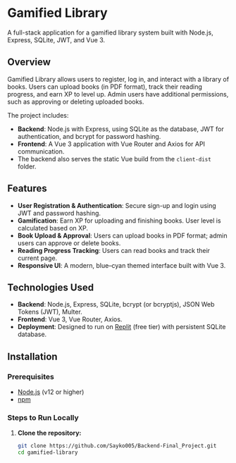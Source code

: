 # Gamified Library

A full-stack application for a gamified library system built with Node.js, Express, SQLite, JWT, and Vue 3.

## Overview

Gamified Library allows users to register, log in, and interact with a library of books. Users can upload books (in PDF format), track their reading progress, and earn XP to level up. Admin users have additional permissions, such as approving or deleting uploaded books.

The project includes:
- **Backend**: Node.js with Express, using SQLite as the database, JWT for authentication, and bcrypt for password hashing.
- **Frontend**: A Vue 3 application with Vue Router and Axios for API communication.
- The backend also serves the static Vue build from the `client-dist` folder.

## Features

- **User Registration & Authentication**: Secure sign-up and login using JWT and password hashing.
- **Gamification**: Earn XP for uploading and finishing books. User level is calculated based on XP.
- **Book Upload & Approval**: Users can upload books in PDF format; admin users can approve or delete books.
- **Reading Progress Tracking**: Users can read books and track their current page.
- **Responsive UI**: A modern, blue–cyan themed interface built with Vue 3.

## Technologies Used

- **Backend**: Node.js, Express, SQLite, bcrypt (or bcryptjs), JSON Web Tokens (JWT), Multer.
- **Frontend**: Vue 3, Vue Router, Axios.
- **Deployment**: Designed to run on [Replit](https://replit.com/) (free tier) with persistent SQLite database.

## Installation

### Prerequisites

- [Node.js](https://nodejs.org/) (v12 or higher)
- [npm](https://www.npmjs.com/)

### Steps to Run Locally

1. **Clone the repository:**

   ```bash
   git clone https://github.com/Sayko005/Backend-Final_Project.git
   cd gamified-library
